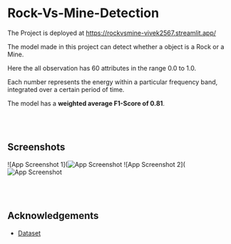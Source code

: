 # Rock-Vs-Mine-Detection


The Project is deployed at https://rockvsmine-vivek2567.streamlit.app/

The model made in this project can detect whether a object is a Rock or a Mine.

Here the all observation has 60 attributes in the range 0.0 to 1.0. 

Each number represents the energy within a particular frequency band, integrated over a certain period of time.

The model has a **weighted average F1-Score of 0.81**.


<br><br>
## Screenshots

![App Screenshot 1](![App Screenshot](https://github.com/vivek-2567/Rock-Vs-Mine-Detection/blob/main/App1.png)
![App Screenshot 2](![App Screenshot](https://github.com/vivek-2567/Rock-Vs-Mine-Detection/blob/main/App2.png)


<br><br>

## Acknowledgements

 - [Dataset](https://archive.ics.uci.edu/ml/datasets/connectionist+bench+(sonar,+mines+vs.+rocks))


